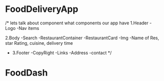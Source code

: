 # FoodDeliveryApp

/\*
lets talk about component what components our app have
1.Header
-Logo
-Nav items

2.Body
-Search
-RestaurantContainer
-RestaurantCard
-Img
-Name of Res, star Rating, cuisine, delivery time

- 3.Footer
  -CopyRight
  -Links
  -Address
  -contact
  \*/
# FoodDash
